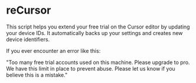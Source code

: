 # reCursor

This script helps you extend your free trial on the Cursor editor by updating your device IDs. It automatically backs up your settings and creates new device identifiers.

If you ever encounter an error like this:

"Too many free trial accounts used on this machine. Please upgrade to pro. We have this limit in place to prevent abuse. Please let us know if you believe this is a mistake."
